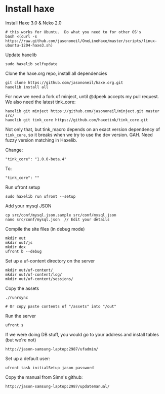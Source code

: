 # Install haxe

Install Haxe 3.0 & Neko 2.0

	# this works for Ubuntu.  Do what you need to for other OS's
	bash <(curl -s https://raw.github.com/jasononeil/OneLineHaxe/master/scripts/linux-ubuntu-1204-haxe3.sh)

Update haxelib

	sudo haxelib selfupdate

Clone the haxe.org repo, install all dependencies

	git clone https://github.com/jasononeil/haxe.org.git
	haxelib install all

For now we need a fork of minject, until @dpeek accepts my pull request.  We also need the latest tink_core:

	haxelib git minject https://github.com/jasononeil/minject.git master src/
	haxelib git tink_core https://github.com/haxetink/tink_core.git

Not only that, but tink_macro depends on an exact version dependency of `tink_core`, so it breaks when we try to use the dev version.  GAH.  Need fuzzy version matching in Haxelib.

Change:

	"tink_core": "1.0.0-beta.4"

To: 

	"tink_core": ""

Run ufront setup

	sudo haxelib run ufront --setup

Add your mysql JSON

	cp src/conf/mysql.json.sample src/conf/mysql.json
	nano src/conf/mysql.json  // Edit your details

Compile the site files (in debug mode)

	mkdir out
	mkdir out/js
	mkdir dox
	ufront b --debug

Set up a uf-content directory on the server

	mkdir out/uf-content/
	mkdir out/uf-content/log/
	mkdir out/uf-content/sessions/

Copy the assets

	./runrsync

	# Or copy paste contents of "/assets" into "/out"

Run the server

	ufront s

If we were doing DB stuff, you would go to your address and install tables (but we're not)

	http://jason-samsung-laptop:2987/ufadmin/

Set up a default user:

	ufront task initialSetup jason password

Copy the manual from Simn's github:

	http://jason-samsung-laptop:2987/updatemanual/